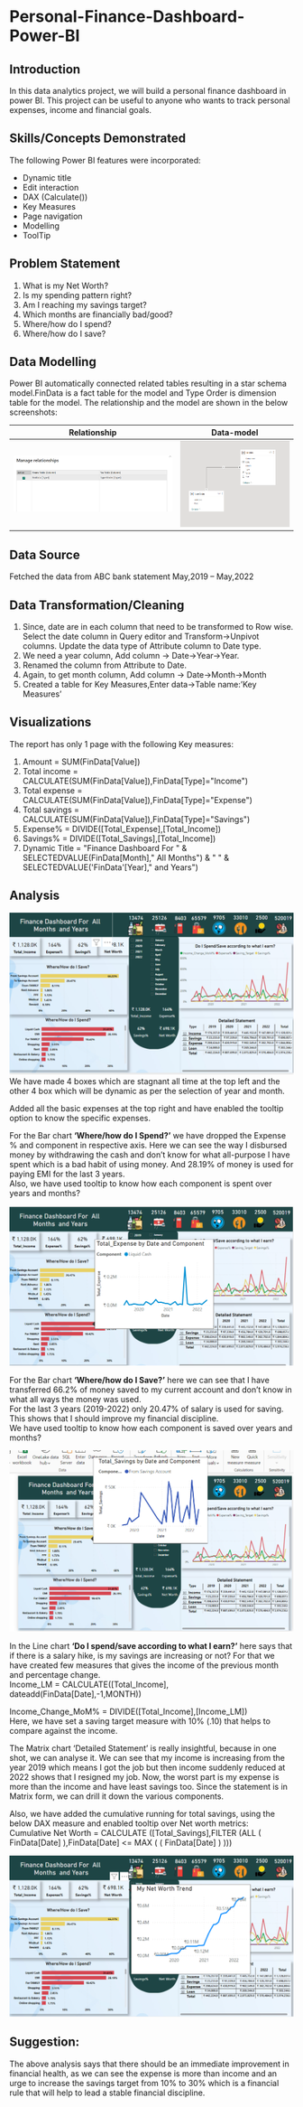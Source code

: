 # Personal-Finance-Dashboard-Power-BI

## Introduction
In this data analytics project, we will build a personal finance dashboard in power BI. This project can be useful to anyone who wants to track personal expenses, income and financial goals.

## Skills/Concepts Demonstrated
The following Power BI features were incorporated:
- Dynamic title
- Edit interaction
- DAX (Calculate())
- Key Measures
- Page navigation
- Modelling
- ToolTip  

## Problem Statement
1.	What is my Net Worth?
2.	Is my spending pattern right?
3.	Am I reaching my savings target?
4.	Which months are financially bad/good?
5.	Where/how do I spend?
6.	 Where/how do I save?

## Data Modelling
Power BI automatically connected related tables resulting in a star schema model.FinData is a fact table for the model and Type Order is dimension table for the model.
The relationship and the model are shown in the below screenshots:

Relationship                  |     Data-model
:---------------------------: | :-------------------------:
![Alt text](Raltion_page.png) |  ![Alt text](Model_page.png)

## Data Source
Fetched the data from ABC bank statement May,2019 – May,2022  
## Data Transformation/Cleaning
1.	Since, date are in each column that need to be transformed to Row wise. Select the date column in Query editor and Transform->Unpivot columns. Update the data type of Attribute column to Date type.
2.	We need a year column, Add column -> Date->Year->Year.
3.	Renamed the column from Attribute to Date.
4.	Again, to get month column, Add column -> Date->Month->Month
5.	Created a table for Key Measures,Enter data->Table name:’Key Measures’

## Visualizations
The report has only 1 page with the following Key measures:  
1.	Amount = SUM(FinData[Value])
2.	Total income = CALCULATE(SUM(FinData[Value]),FinData[Type]="Income")
3.	Total expense = CALCULATE(SUM(FinData[Value]),FinData[Type]="Expense")
4.	Total savings = CALCULATE(SUM(FinData[Value]),FinData[Type]="Savings")
5.	Expense% = DIVIDE([Total_Expense],[Total_Income])
6.	Savings% = DIVIDE([Total_Savings],[Total_Income])
7.	Dynamic Title = "Finance Dashboard For " & SELECTEDVALUE(FinData[Month]," All Months") & " " & SELECTEDVALUE('FinData'[Year]," and Years")

## Analysis
![](First_page.png)  
We have made 4 boxes which are stagnant all time at the top left and the other 4 box which will be dynamic as per the selection of year and month.  

Added all the basic expenses at the top right and have enabled the tooltip option to know the specific expenses.  

For the Bar chart **‘Where/how do I Spend?’**  we have dropped the Expense % and component in respective axis. 
Here we can see the way I disbursed money by withdrawing the cash and don’t know for what all-purpose I have spent which is a bad habit of using money. And 28.19% of money is used for paying EMI for the last 3 years.  
Also, we have used tooltip to know how each component is spent over years and months?    

   ![](Expense_TTP.png)  

For the Bar chart **‘Where/how do I Save?’** here we can see that I have transferred 66.2% of money saved to my current account and don’t know in what all ways the money was used.  
For the last 3 years (2019-2022) only 20.47% of salary is used for saving. This shows that I should improve my financial discipline.  
We have used tooltip to know how each component is saved over years and months?    

   ![](Savings_TTP.png)  

In the Line chart **‘Do I spend/save according to what I earn?’** here says that if there is a salary hike, is my savings are increasing or not? For that we have created few measures that gives the income of the previous month and percentage change.  
  Income_LM = CALCULATE([Total_Income],
                      dateadd(FinData[Date],-1,MONTH))  
  
  Income_Change_MoM% = DIVIDE([Total_Income],[Income_LM])  
Here, we have set a saving target measure with 10% (.10) that helps to compare against the income.  

The Matrix chart ‘Detailed Statement’ is really insightful, because in one shot, we can analyse it. We can see that my income is increasing from the year 2019 which means I got the job but then income suddenly reduced at 2022 shows that I resigned my job. Now, the worst part is my expense is more than the income and have least savings too. Since the statement is in Matrix form, we can drill it down the various components.  

Also, we have added the cumulative running for total savings, using the below DAX measure and enabled tooltip over Net worth metrics:  
   Cumulative Net Worth = 
   CALCULATE ([Total_Savings],FILTER (ALL ( FinData[Date] ),FinData[Date] <= MAX ( ( FinData[Date] ) )))    

  ![](Cumulative_TTP.png)  

## Suggestion: 
The above analysis says that there should be an immediate improvement in financial health, as we can see the expense is more than income and an urge to increase the savings target from 10% to 30% which is a financial rule that will help to lead a stable financial discipline.









